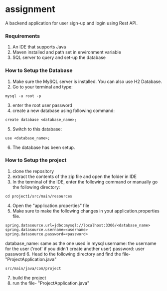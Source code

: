 # assignment

A backend application for user sign-up and login using Rest API.

### Requirements
1. An IDE that supports Java
2. Maven installed and path set in environment variable
3. SQL server to query and set-up the database

### How to Setup the Database
1. Make sure the MySQL server is installed. You can also use H2 Database.
2. Go to your terminal and type:
```
mysql -u root -p
```
3. enter the root user password
4. create a new database using following command:
```
create database <database_name>;
```
5. Switch to this database:
```
use <database_name>;
```
6. The database has been setup.

### How to Setup the project
1. clone the repository
2. extract the contents of the zip file and open the folder in IDE
3. In the terminal of the IDE, enter the following command or manually go the following directory:
```
cd project1/src/main/resources
```
4. Open the "application.properties" file
5. Make sure to make the following changes in yout application.properties file.
```
spring.datasource.url=jdbc:mysql://localhost:3306/<database_name>
spring.datasource.username=<username>
spring.datasource.password=<password>
```
database_name: same as the one used in mysql
username: the username for the user ('root' if you didn't create another user)
password: user password
6. Head to the following directory and find the file- "ProjectApplication.java"
```
src/main/java/com/project
```
7. build the project
8. run the file- "ProjectApplication.java"
